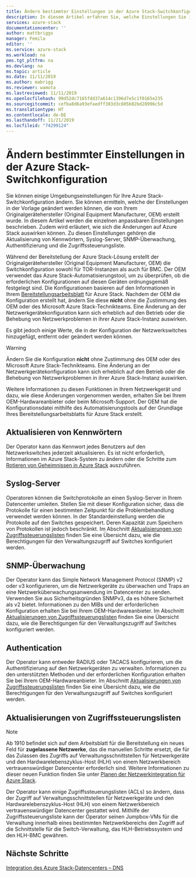 ```yaml
---
title: Ändern bestimmter Einstellungen in der Azure Stack-Switchkonfiguration | Microsoft-Dokumentation
description: In diesem Artikel erfahren Sie, welche Einstellungen Sie in der Azure Stack Switchkonfiguration anpassen können. Nachdem der Originalgerätehersteller (OEM) die Konfiguration erstellt hat, ändern Sie diese nicht ohne Zustimmung des OEM oder des Microsoft Azure Stack-Technikteams.
services: azure-stack
documentationcenter: ''
author: mattbriggs
manager: Femila
editor: ''
ms.service: azure-stack
ms.workload: na
pms.tgt_pltfrm: na
ms.devlang: na
ms.topic: article
ms.date: 11/11/2019
ms.author: mabrigg
ms.reviewer: wamota
ms.lastreviewed: 11/11/2019
ms.openlocfilehash: 99d52dc7165fdd37a614c1396d7e5c1f0165e235
ms.sourcegitcommit: cefba8d6a93efaedff303d3c605b02bd28996c5d
ms.translationtype: HT
ms.contentlocale: de-DE
ms.lasthandoff: 11/21/2019
ms.locfileid: "74299124"
---
```

#  <a name="modify-specific-settings-on-your-azure-stack-switch-configuration"></a>Ändern bestimmter Einstellungen in der Azure Stack-Switchkonfiguration

Sie können einige Umgebungseinstellungen für Ihre Azure Stack-Switchkonfiguration ändern. Sie können ermitteln, welche der Einstellungen in der Vorlage geändert werden können, die von Ihrem Originalgerätehersteller (Original Equipment Manufacturer, OEM) erstellt wurde. In diesem Artikel werden die einzelnen anpassbaren Einstellungen beschrieben. Zudem wird erläutert, wie sich die Änderungen auf Azure Stack auswirken können. Zu diesen Einstellungen gehören die Aktualisierung von Kennwörtern, Syslog-Server, SNMP-Überwachung, Authentifizierung und die Zugriffssteuerungsliste. 

Während der Bereitstellung der Azure Stack-Lösung erstellt der Originalgerätehersteller (Original Equipment Manufacturer, OEM) die Switchkonfiguration sowohl für TOR-Instanzen als auch für BMC. Der OEM verwendet das Azure Stack-Automatisierungstool, um zu überprüfen, ob die erforderlichen Konfigurationen auf diesen Geräten ordnungsgemäß festgelegt sind. Die Konfigurationen basieren auf den Informationen in Ihrem [Bereitstellungsarbeitsblatt](azure-stack-deployment-worksheet.md) für Azure Stack. Nachdem der OEM die Konfiguration erstellt hat, ändern Sie diese **nicht** ohne die Zustimmung des OEM oder des Microsoft Azure Stack-Technikteams. Eine Änderung an der Netzwerkgerätekonfiguration kann sich erheblich auf den Betrieb oder die Behebung von Netzwerkproblemen in ihrer Azure Stack-Instanz auswirken.

Es gibt jedoch einige Werte, die in der Konfiguration der Netzwerkswitches hinzugefügt, entfernt oder geändert werden können.

>[!Warning]  
> Ändern Sie die Konfiguration **nicht** ohne Zustimmung des OEM oder des Microsoft Azure Stack-Technikteams. Eine Änderung an der Netzwerkgerätekonfiguration kann sich erheblich auf den Betrieb oder die Behebung von Netzwerkproblemen in ihrer Azure Stack-Instanz auswirken.
>
> Weitere Informationen zu diesen Funktionen in Ihrem Netzwerkgerät und dazu, wie diese Änderungen vorgenommen werden, erhalten Sie bei Ihrem OEM-Hardwareanbieter oder beim Microsoft-Support. Der OEM hat die Konfigurationsdatei mithilfe des Automatisierungstools auf der Grundlage Ihres Bereitstellungsarbeitsblatts für Azure Stack erstellt. 

## <a name="password-update"></a>Aktualisieren von Kennwörtern

Der Operator kann das Kennwort jedes Benutzers auf den Netzwerkswitches jederzeit aktualisieren. Es ist nicht erforderlich, Informationen im Azure Stack-System zu ändern oder die Schritte zum [Rotieren von Geheimnissen in Azure Stack](azure-stack-rotate-secrets.md) auszuführen.

## <a name="syslog-server"></a>Syslog-Server

Operatoren können die Switchprotokolle an einen Syslog-Server in Ihrem Datencenter umleiten. Stellen Sie mit dieser Konfiguration sicher, dass die Protokolle für einen bestimmten Zeitpunkt für die Problembehandlung verwendet werden können. In der Standardeinstellung werden die Protokolle auf den Switches gespeichert. Deren Kapazität zum Speichern von Protokollen ist jedoch beschränkt. Im Abschnitt [Aktualisierungen von Zugriffssteuerungslisten](#access-control-list-updates) finden Sie eine Übersicht dazu, wie die Berechtigungen für den Verwaltungszugriff auf Switches konfiguriert werden.

## <a name="snmp-monitoring"></a>SNMP-Überwachung

Der Operator kann das Simple Network Management Protocol (SNMP) v2 oder v3 konfigurieren, um die Netzwerkgeräte zu überwachen und Traps an eine Netzwerküberwachungsanwendung im Datencenter zu senden. Verwenden Sie aus Sicherheitsgründen SNMPv3, da es höhere Sicherheit als v2 bietet. Informationen zu den MIBs und der erforderlichen Konfiguration erhalten Sie bei Ihrem OEM-Hardwareanbieter. Im Abschnitt [Aktualisierungen von Zugriffssteuerungslisten](#access-control-list-updates) finden Sie eine Übersicht dazu, wie die Berechtigungen für den Verwaltungszugriff auf Switches konfiguriert werden.

## <a name="authentication"></a>Authentication

Der Operator kann entweder RADIUS oder TACACS konfigurieren, um die Authentifizierung auf den Netzwerkgeräten zu verwalten. Informationen zu den unterstützten Methoden und der erforderlichen Konfiguration erhalten Sie bei Ihrem OEM-Hardwareanbieter.  Im Abschnitt [Aktualisierungen von Zugriffssteuerungslisten](#access-control-list-updates) finden Sie eine Übersicht dazu, wie die Berechtigungen für den Verwaltungszugriff auf Switches konfiguriert werden.

## <a name="access-control-list-updates"></a>Aktualisierungen von Zugriffssteuerungslisten

> [!NOTE]
> Ab 1910 befindet sich auf dem Arbeitsblatt für die Bereitstellung ein neues Feld für **zugelassene Netzwerke**, das die manuellen Schritte ersetzt, die für das Zulassen des Zugriffs auf Verwaltungsschnittstellen für Netzwerkgeräte und den Hardwarelebenszyklus-Host (HLH) von einem Netzwerkbereich vertrauenswürdiger Datencenter erforderlich sind. Weitere Informationen zu dieser neuen Funktion finden Sie unter [Planen der Netzwerkintegration für Azure Stack](azure-stack-network.md#permitted-networks).

Der Operator kann einige Zugriffssteuerungslisten (ACLs) so ändern, dass der Zugriff auf Verwaltungsschnittstellen für Netzwerkgeräte und den Hardwarelebenszyklus-Host (HLH) von einem Netzwerkbereich vertrauenswürdiger Datencenter gestattet wird. Mithilfe der Zugriffssteuerungsliste kann der Operator seinen Jumpbox-VMs für die Verwaltung innerhalb eines bestimmten Netzwerkbereichs den Zugriff auf die Schnittstelle für die Switch-Verwaltung, das HLH-Betriebssystem und den HLH-BMC gewähren.

## <a name="next-steps"></a>Nächste Schritte

[Integration des Azure Stack-Datencenters – DNS](azure-stack-integrate-dns.md)
